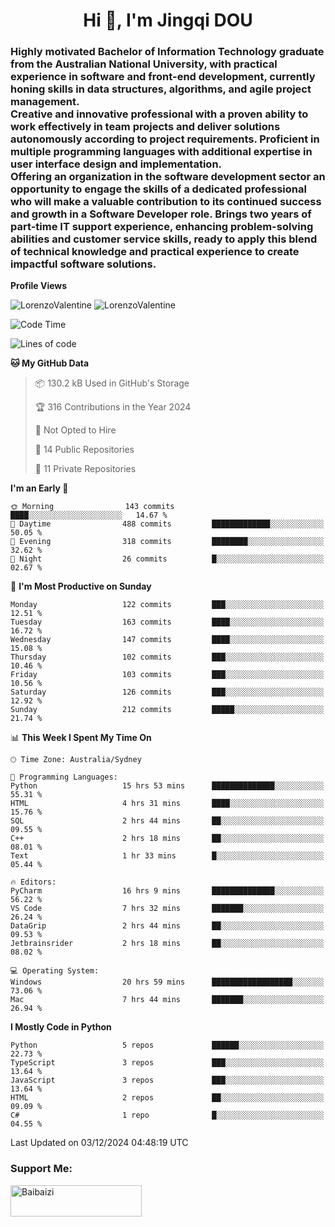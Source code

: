 <h1 align="center">Hi 👋, I'm Jingqi DOU</h1>
<h3 align="left">
Highly motivated Bachelor of Information Technology graduate from the Australian National University, with practical experience in software and front-end development, currently honing skills in data structures, algorithms, and agile project management. <br>
Creative and innovative professional with a proven ability to work effectively in team projects and deliver solutions autonomously according to project requirements. Proficient in multiple programming languages with additional expertise in user interface design and implementation. <br>
Offering an organization in the software development sector an opportunity to engage the skills of a dedicated professional who will make a valuable contribution to its continued success and growth in a Software Developer role. Brings two years of part-time IT support experience, enhancing problem-solving abilities and customer service skills, ready to apply this blend of technical knowledge and practical experience to create impactful software solutions.
</h3>

**Profile Views**<br>
<!-- <img src="https://count.getloli.com/get/@:name" alt="LorenzoValentine" theme="rule34" /> -->
<img src="https://count.getloli.com/@LorenzoValentine?name=LorenzoValentine&theme=asoul&padding=7&offset=0&align=center&scale=2&pixelated=1&darkmode=auto&prefix=020315" alt="LorenzoValentine" theme="rule34" />
<img src="https://count.getloli.com/@LorenzoValentine?name=LorenzoValentine&theme=food&padding=7&offset=0&align=center&scale=2&pixelated=1&darkmode=auto&prefix=020315" alt="LorenzoValentine" theme="rule34" />


<!--START_SECTION:waka-->
![Code Time](http://img.shields.io/badge/Code%20Time-1%2C203%20hrs%2038%20mins-blue)

![Lines of code](https://img.shields.io/badge/From%20Hello%20World%20I%27ve%20Written-422.1%20thousand%20lines%20of%20code-blue)

**🐱 My GitHub Data** 

> 📦 130.2 kB Used in GitHub's Storage 
 > 
> 🏆 316 Contributions in the Year 2024
 > 
> 🚫 Not Opted to Hire
 > 
> 📜 14 Public Repositories 
 > 
> 🔑 11 Private Repositories 
 > 
**I'm an Early 🐤** 

```text
🌞 Morning                143 commits         ████░░░░░░░░░░░░░░░░░░░░░   14.67 % 
🌆 Daytime                488 commits         █████████████░░░░░░░░░░░░   50.05 % 
🌃 Evening                318 commits         ████████░░░░░░░░░░░░░░░░░   32.62 % 
🌙 Night                  26 commits          █░░░░░░░░░░░░░░░░░░░░░░░░   02.67 % 
```
📅 **I'm Most Productive on Sunday** 

```text
Monday                   122 commits         ███░░░░░░░░░░░░░░░░░░░░░░   12.51 % 
Tuesday                  163 commits         ████░░░░░░░░░░░░░░░░░░░░░   16.72 % 
Wednesday                147 commits         ████░░░░░░░░░░░░░░░░░░░░░   15.08 % 
Thursday                 102 commits         ███░░░░░░░░░░░░░░░░░░░░░░   10.46 % 
Friday                   103 commits         ███░░░░░░░░░░░░░░░░░░░░░░   10.56 % 
Saturday                 126 commits         ███░░░░░░░░░░░░░░░░░░░░░░   12.92 % 
Sunday                   212 commits         █████░░░░░░░░░░░░░░░░░░░░   21.74 % 
```


📊 **This Week I Spent My Time On** 

```text
🕑︎ Time Zone: Australia/Sydney

💬 Programming Languages: 
Python                   15 hrs 53 mins      ██████████████░░░░░░░░░░░   55.31 % 
HTML                     4 hrs 31 mins       ████░░░░░░░░░░░░░░░░░░░░░   15.76 % 
SQL                      2 hrs 44 mins       ██░░░░░░░░░░░░░░░░░░░░░░░   09.55 % 
C++                      2 hrs 18 mins       ██░░░░░░░░░░░░░░░░░░░░░░░   08.01 % 
Text                     1 hr 33 mins        █░░░░░░░░░░░░░░░░░░░░░░░░   05.44 % 

🔥 Editors: 
PyCharm                  16 hrs 9 mins       ██████████████░░░░░░░░░░░   56.22 % 
VS Code                  7 hrs 32 mins       ███████░░░░░░░░░░░░░░░░░░   26.24 % 
DataGrip                 2 hrs 44 mins       ██░░░░░░░░░░░░░░░░░░░░░░░   09.53 % 
Jetbrainsrider           2 hrs 18 mins       ██░░░░░░░░░░░░░░░░░░░░░░░   08.02 % 

💻 Operating System: 
Windows                  20 hrs 59 mins      ██████████████████░░░░░░░   73.06 % 
Mac                      7 hrs 44 mins       ███████░░░░░░░░░░░░░░░░░░   26.94 % 
```

**I Mostly Code in Python** 

```text
Python                   5 repos             ██████░░░░░░░░░░░░░░░░░░░   22.73 % 
TypeScript               3 repos             ███░░░░░░░░░░░░░░░░░░░░░░   13.64 % 
JavaScript               3 repos             ███░░░░░░░░░░░░░░░░░░░░░░   13.64 % 
HTML                     2 repos             ██░░░░░░░░░░░░░░░░░░░░░░░   09.09 % 
C#                       1 repo              █░░░░░░░░░░░░░░░░░░░░░░░░   04.55 % 
```




 Last Updated on 03/12/2024 04:48:19 UTC
<!--END_SECTION:waka-->

<!-- [![willianrod's wakatime stats](https://github-readme-stats.vercel.app/api/wakatime?username=lorenzoval2050)](https://github.com/anuraghazra/github-readme-stats) -->


<h3 align="left">Support Me:</h3>
<p><a href="https://www.buymeacoffee.com/Baibaizi"> <img align="left" src="https://cdn.buymeacoffee.com/buttons/v2/default-yellow.png" height="50" width="210" alt="Baibaizi" /></a></p><br><br>

